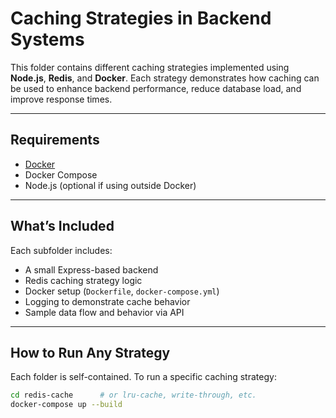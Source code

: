 # Caching Strategies in Backend Systems

This folder contains different caching strategies implemented using **Node.js**, **Redis**, and **Docker**. Each strategy demonstrates how caching can be used to enhance backend performance, reduce database load, and improve response times.

---
##  Requirements

- [Docker](https://www.docker.com/)
- Docker Compose
- Node.js (optional if using outside Docker)

---

##  What’s Included

Each subfolder includes:

- A small Express-based backend
- Redis caching strategy logic
- Docker setup (`Dockerfile`, `docker-compose.yml`)
- Logging to demonstrate cache behavior
- Sample data flow and behavior via API

---

##  How to Run Any Strategy

Each folder is self-contained. To run a specific caching strategy:

```bash
cd redis-cache      # or lru-cache, write-through, etc.
docker-compose up --build
